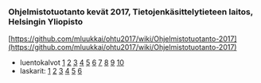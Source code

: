 ### Ohjelmistotuotanto kevät 2017, Tietojenkäsittelytieteen laitos, Helsingin Yliopisto

[https://github.com/mluukkai/ohtu2017/wiki/Ohjelmistotuotanto-2017](https://github.com/mluukkai/ohtu2017/wiki/Ohjelmistotuotanto-2017)

* luentokalvot [1](https://github.com/mluukkai/ohtu2017/blob/master/kalvot/luento1.pdf?raw=true) [2](https://github.com/mluukkai/ohtu2017/blob/master/kalvot/luento2.pdf?raw=true) [3](https://github.com/mluukkai/ohtu2017/blob/master/kalvot/luento3.pdf?raw=true) [4](https://github.com/mluukkai/ohtu2017/blob/master/kalvot/luento4.pdf?raw=true) [5](https://github.com/mluukkai/ohtu2017/blob/master/kalvot/luento5.pdf?raw=true) [6](https://github.com/mluukkai/ohtu2017/blob/master/kalvot/luento6.pdf?raw=true) [7](https://github.com/mluukkai/ohtu2017/blob/master/kalvot/luento7.pdf?raw=true) [8](https://github.com/mluukkai/ohtu2017/blob/master/kalvot/luento8.pdf?raw=true) [9](https://github.com/mluukkai/ohtu2017/blob/master/kalvot/luento9.pdf?raw=true) [10](https://github.com/mluukkai/ohtu2017/blob/master/kalvot/luento10.pdf?raw=true)     
* laskarit: [1](https://github.com/mluukkai/ohtu2017/blob/master/laskarit/1.md) [2](https://github.com/mluukkai/ohtu2017/blob/master/laskarit/2.md) [3](https://github.com/mluukkai/ohtu2017/blob/master/laskarit/3.md) [4](https://github.com/mluukkai/ohtu2017/blob/master/laskarit/4.md) [5](https://github.com/mluukkai/ohtu2017/blob/master/laskarit/5.md) [6](https://github.com/mluukkai/ohtu2017/blob/master/laskarit/6.md)
